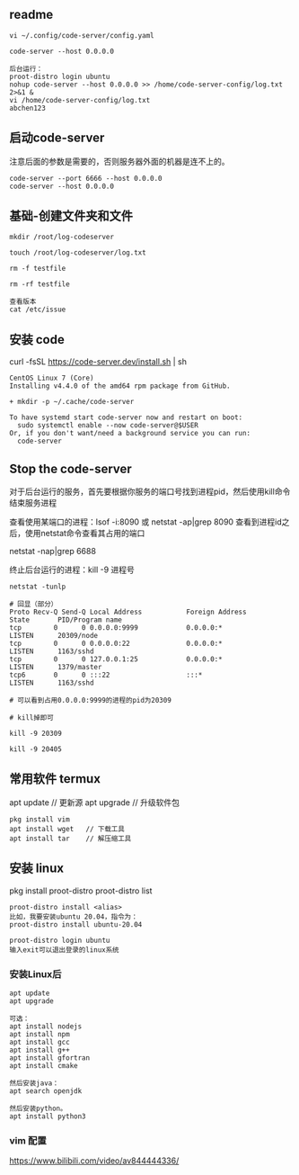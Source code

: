 ## readme
```
vi ~/.config/code-server/config.yaml

code-server --host 0.0.0.0

后台运行：
proot-distro login ubuntu
nohup code-server --host 0.0.0.0 >> /home/code-server-config/log.txt 2>&1 &
vi /home/code-server-config/log.txt
abchen123
```

## 启动code-server
注意后面的参数是需要的，否则服务器外面的机器是连不上的。
```
code-server --port 6666 --host 0.0.0.0
code-server --host 0.0.0.0
```

## 基础-创建文件夹和文件
```
mkdir /root/log-codeserver

touch /root/log-codeserver/log.txt

rm -f testfile

rm -rf testfile

查看版本
cat /etc/issue
```

## 安装 code 
curl -fsSL https://code-server.dev/install.sh | sh
```
CentOS Linux 7 (Core)
Installing v4.4.0 of the amd64 rpm package from GitHub.

+ mkdir -p ~/.cache/code-server

To have systemd start code-server now and restart on boot:
  sudo systemctl enable --now code-server@$USER
Or, if you don't want/need a background service you can run:
  code-server
```

## Stop the code-server
对于后台运行的服务，首先要根据你服务的端口号找到进程pid，然后使用kill命令结束服务进程

查看使用某端口的进程：lsof -i:8090
或 netstat -ap|grep 8090
查看到进程id之后，使用netstat命令查看其占用的端口

netstat -nap|grep 6688

终止后台运行的进程：kill -9 进程号
```
netstat -tunlp

# 回显（部分）
Proto Recv-Q Send-Q Local Address           Foreign Address         State       PID/Program name
tcp        0      0 0.0.0.0:9999            0.0.0.0:*               LISTEN      20309/node
tcp        0      0 0.0.0.0:22              0.0.0.0:*               LISTEN      1163/sshd
tcp        0      0 127.0.0.1:25            0.0.0.0:*               LISTEN      1379/master
tcp6       0      0 :::22                   :::*                    LISTEN      1163/sshd

# 可以看到占用0.0.0.0:9999的进程的pid为20309

# kill掉即可

kill -9 20309

kill -9 20405
```

## 常用软件 termux
apt update     // 更新源
apt upgrade  // 升级软件包
```
pkg install vim
apt install wget   // 下载工具
apt install tar    // 解压缩工具
```

## 安装 linux
pkg install proot-distro 
proot-distro list
```
proot-distro install <alias> 
比如，我要安装ubuntu 20.04，指令为：
proot-distro install ubuntu-20.04

proot-distro login ubuntu
输入exit可以退出登录的linux系统
```

### 安装Linux后
```
apt update
apt upgrade

可选：
apt install nodejs
apt install npm
apt install gcc
apt install g++
apt install gfortran
apt install cmake

然后安装java：
apt search openjdk

然后安装python。
apt install python3
```

### vim 配置
https://www.bilibili.com/video/av844444336/